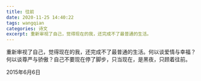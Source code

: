 ```yaml
---
title: 往前
date: 2020-11-25 14:40:22
tags: wangqian
categories: 诗文
excerpt: 重新审视了自己，觉得现在的我，还完成不了最普通的生活。
---
```

重新审视了自己，觉得现在的我，还完成不了最普通的生活。何以谈爱情与幸福？何以谈尊严与骄傲？自己不要现在停了脚步，只当现在，是黑夜，只顾着往前。

2015年6月6日
